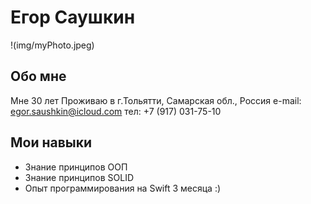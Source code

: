 # Егор Саушкин

!(img/myPhoto.jpeg)

## Обо мне
Мне 30 лет
Проживаю в г.Тольятти, Самарская обл., Россия
e-mail: egor.saushkin@icloud.com
тел: +7 (917) 031-75-10

## Мои навыки
* Знание принципов ООП
* Знание принципов SOLID
* Опыт программирования на Swift 3 месяца :)


